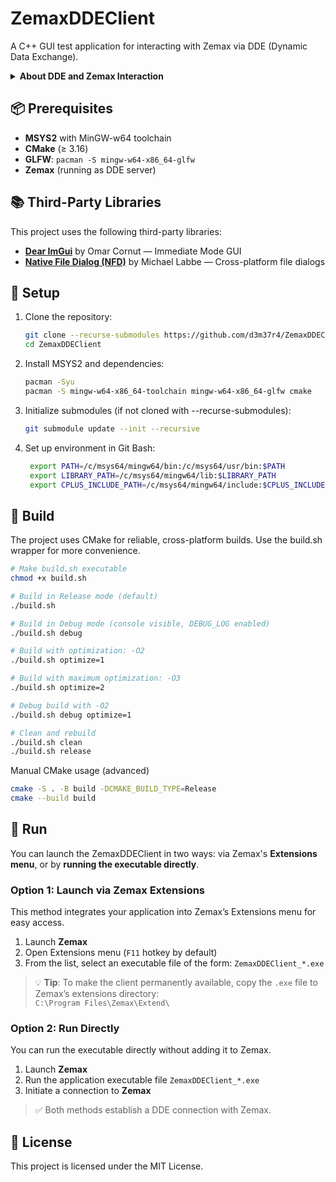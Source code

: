 # ZemaxDDEClient
A C++ GUI test application for interacting with Zemax via DDE (Dynamic Data Exchange).

<details>
<summary><b>About DDE and Zemax Interaction</b></summary>

### What is DDE?
Dynamic Data Exchange (DDE) is a Windows interprocess communication protocol that enables data exchange between applications. Two applications can establish a DDE link:
- **Server** (Zemax in this case) - provides data
- **Client** (your application) - requests and receives data

Zemax implements a DDE server interface, allowing external applications to access optical design data and functionality.

### How ZemaxDDEClient Works
This project is a DDE client that:
1. Establishes DDE connection with Zemax as server
2. Sends data requests (e.g., optical system parameters)
3. Receives and processes responses from Zemax

## Documentation Reference
For complete DDE command reference, see "Chapter 28: ZEMAX EXTENSIONS" in official Zemax documentation.
</details>

## 📦 Prerequisites
- **MSYS2** with MinGW-w64 toolchain
- **CMake** (≥ 3.16)
- **GLFW**: `pacman -S mingw-w64-x86_64-glfw`
- **Zemax** (running as DDE server)

## 📚 Third-Party Libraries
This project uses the following third-party libraries:
- **[Dear ImGui](https://github.com/ocornut/imgui)** by Omar Cornut — Immediate Mode GUI
- **[Native File Dialog (NFD)](https://github.com/mlabbe/nativefiledialog)** by Michael Labbe — Cross-platform file dialogs

## 🚀 Setup
1. Clone the repository:
   ```bash
   git clone --recurse-submodules https://github.com/d3m37r4/ZemaxDDEClient.git
   cd ZemaxDDEClient
   ```
2. Install MSYS2 and dependencies:
   ```bash
   pacman -Syu
   pacman -S mingw-w64-x86_64-toolchain mingw-w64-x86_64-glfw cmake
   ```
3. Initialize submodules (if not cloned with --recurse-submodules):
   ```bash
   git submodule update --init --recursive
   ```
4. Set up environment in Git Bash:
   ```bash
    export PATH=/c/msys64/mingw64/bin:/c/msys64/usr/bin:$PATH
    export LIBRARY_PATH=/c/msys64/mingw64/lib:$LIBRARY_PATH
    export CPLUS_INCLUDE_PATH=/c/msys64/mingw64/include:$CPLUS_INCLUDE_PATH
    ```

## 🔨 Build
The project uses CMake for reliable, cross-platform builds. Use the build.sh wrapper for more convenience.
   ```bash
   # Make build.sh executable
   chmod +x build.sh

   # Build in Release mode (default)
   ./build.sh

   # Build in Debug mode (console visible, DEBUG_LOG enabled)
   ./build.sh debug

   # Build with optimization: -O2
   ./build.sh optimize=1

   # Build with maximum optimization: -O3
   ./build.sh optimize=2

   # Debug build with -O2
   ./build.sh debug optimize=1

   # Clean and rebuild
   ./build.sh clean
   ./build.sh release
   ```

Manual CMake usage (advanced)
   ```bash
   cmake -S . -B build -DCMAKE_BUILD_TYPE=Release
   cmake --build build
   ```

## 🏁 Run
You can launch the ZemaxDDEClient in two ways: via Zemax's **Extensions menu**, or by **running the executable directly**.

### Option 1: Launch via Zemax Extensions
This method integrates your application into Zemax’s Extensions menu for easy access.
1. Launch **Zemax**
2. Open Extensions menu (`F11` hotkey by default)
3. From the list, select an executable file of the form: `ZemaxDDEClient_*.exe`
> 💡 **Tip**: To make the client permanently available, copy the `.exe` file to Zemax’s extensions directory:  
> `C:\Program Files\Zemax\Extend\`

### Option 2: Run Directly
You can run the executable directly without adding it to Zemax.
1. Launch **Zemax**
2. Run the application executable file `ZemaxDDEClient_*.exe`
3. Initiate a connection to **Zemax**

> ✅ Both methods establish a DDE connection with Zemax.

## 📄 License
This project is licensed under the MIT License.
